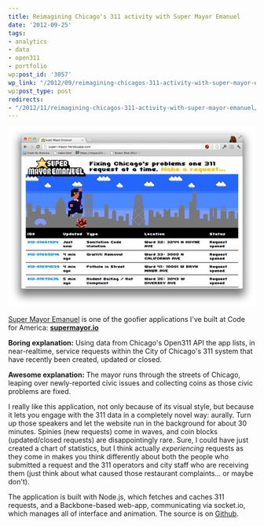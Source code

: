 ```yaml
---
title: Reimagining Chicago's 311 activity with Super Mayor Emanuel
date: '2012-09-25'
tags:
- analytics
- data
- open311
- portfolio
wp:post_id: '3057'
wp_link: "/2012/09/reimagining-chicagos-311-activity-with-super-mayor-emanuel/"
wp:post_type: post
redirects:
- "/2012/11/reimagining-chicagos-311-activity-with-super-mayor-emanuel/"
---
```


![](2012-09-25-Reimagining-Chicagos-311-activity-with-Super-Mayor-Emanuel/screenshot-600x437.png "screenshot")

  [Super Mayor Emanuel](http://supermayor.io) is one of the goofier applications I've built at Code for America: [**supermayor.io**](http://supermayor.io)

**Boring explanation:** Using data from Chicago's Open311 API the app lists, in near-realtime, service requests within the City of Chicago's 311 system that have recently been created, updated or closed.

**Awesome explanation:** The mayor runs through the streets of Chicago, leaping over newly-reported civic issues and collecting coins as those civic problems are fixed.

I really like this application, not only because of its visual style, but because it lets you engage with the 311 data in a completely novel way: aurally. Turn up those speakers and let the website run in the background for about 30 minutes. Spinies (new requests) come in waves, and coin blocks (updated/closed requests) are disappointingly rare. Sure, I could have just created a chart of statistics, but I think actually _experiencing_ requests as they come in makes you think differently about both the people who submitted a request and the 311 operators and city staff who are receiving them (just think about what caused those restaurant complaints... or maybe don't).

The application is built with Node.js, which fetches and caches 311 requests, and a Backbone-based web-app, communicating via socket.io, which manages all of interface and animation. The source is on [Github](https://github.com/codeforamerica/super-mayor).

 
